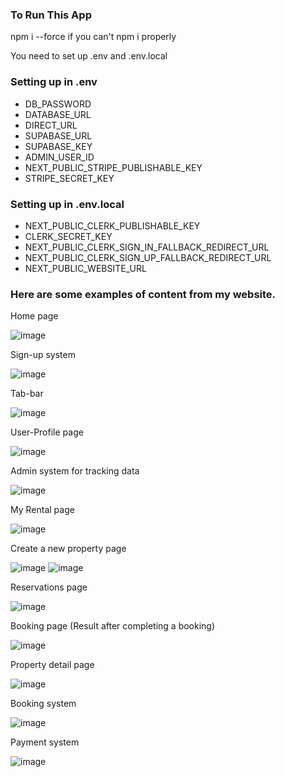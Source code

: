 ### To Run This App

npm i --force if you can't npm i properly

You need to set up .env and .env.local

### Setting up in .env

- DB_PASSWORD
- DATABASE_URL
- DIRECT_URL
- SUPABASE_URL
- SUPABASE_KEY
- ADMIN_USER_ID
- NEXT_PUBLIC_STRIPE_PUBLISHABLE_KEY
- STRIPE_SECRET_KEY

### Setting up in .env.local

- NEXT_PUBLIC_CLERK_PUBLISHABLE_KEY
- CLERK_SECRET_KEY
- NEXT_PUBLIC_CLERK_SIGN_IN_FALLBACK_REDIRECT_URL
- NEXT_PUBLIC_CLERK_SIGN_UP_FALLBACK_REDIRECT_URL
- NEXT_PUBLIC_WEBSITE_URL

### Here are some examples of content from my website.


Home page

![image](https://github.com/user-attachments/assets/d99770db-83b5-4277-b33a-fdfc07bbcc4d)

Sign-up system

![image](https://github.com/user-attachments/assets/511675e4-92af-4fb0-9c8f-51a4fd25438a)

Tab-bar

![image](https://github.com/user-attachments/assets/8a327557-2287-4cc9-96f0-4e1c8ab478e0)

User-Profile page

![image](https://github.com/user-attachments/assets/35cf7fd3-c98b-444b-8c3a-2c58f4ffd166)

Admin system for tracking data

![image](https://github.com/user-attachments/assets/3e136cbb-ddd9-463b-a47c-64f651015bbb)

My Rental page

![image](https://github.com/user-attachments/assets/bbfde11d-a5be-4c9f-abfd-bae0d9aeafe5)

Create a new property page

![image](https://github.com/user-attachments/assets/a430a3e5-80ee-4f36-a74e-2d945f453d4e)
![image](https://github.com/user-attachments/assets/9f5b24e3-5baf-4472-a110-bec50b1f53e1)

Reservations page

![image](https://github.com/user-attachments/assets/6fd4471a-60cb-4918-8d1c-5515adf69bbd)

Booking page (Result after completing a booking)

![image](https://github.com/user-attachments/assets/9713196a-dbdd-4bda-9339-e6bc4559673e)

Property detail page

![image](https://github.com/user-attachments/assets/6bac6f7d-7eb7-416e-9d40-d7ac606ac9e9)

Booking system 

![image](https://github.com/user-attachments/assets/723944a4-5965-4920-aee9-5cfc9187d609)

Payment system

![image](https://github.com/user-attachments/assets/fc5f4fc4-cdba-464d-8991-4e0fef3cf591)




